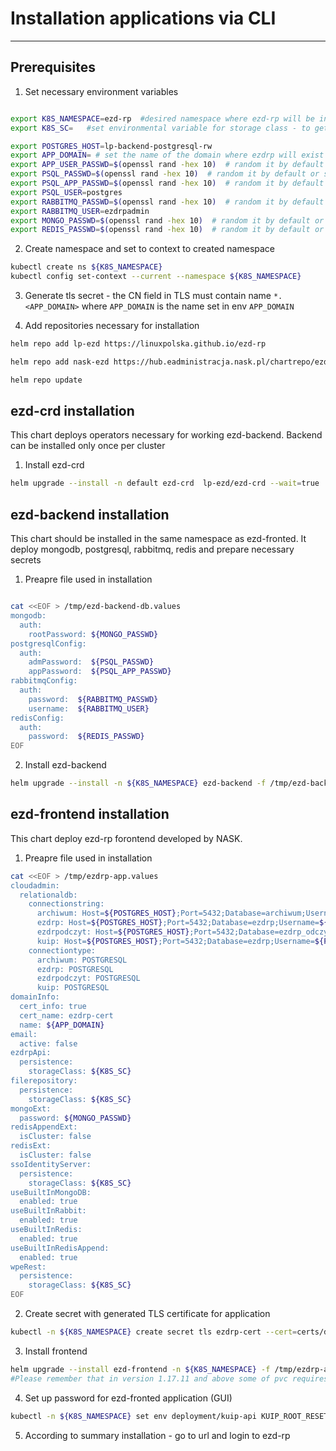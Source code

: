 # Installation applications via CLI
----------------------

## Prerequisites

1. Set necessary environment variables

```bash

export K8S_NAMESPACE=ezd-rp  #desired namespace where ezd-rp will be installed
export K8S_SC=   #set environmental variable for storage class - to get available run: "kubectl get storageclass"

export POSTGRES_HOST=lp-backend-postgresql-rw
export APP_DOMAIN= # set the name of the domain where ezdrp will exist
export APP_USER_PASSWD=$(openssl rand -hex 10)  # random it by default or set own password
export PSQL_PASSWD=$(openssl rand -hex 10)  # random it by default or set own password
export PSQL_APP_PASSWD=$(openssl rand -hex 10)  # random it by default or set own password
export PSQL_USER=postgres 
export RABBITMQ_PASSWD=$(openssl rand -hex 10)  # random it by default or set own password
export RABBITMQ_USER=ezdrpadmin
export MONGO_PASSWD=$(openssl rand -hex 10)  # random it by default or set own password
export REDIS_PASSWD=$(openssl rand -hex 10)  # random it by default or set own password
```

2. Create namespace and set to context to created namespace

```bash
kubectl create ns ${K8S_NAMESPACE}
kubectl config set-context --current --namespace ${K8S_NAMESPACE}
```

3. Generate tls secret - the CN field in TLS must contain name `*.<APP_DOMAIN>` where `APP_DOMAIN` is the name set in env `APP_DOMAIN` 


4. Add repositories necessary for installation

```bash 
helm repo add lp-ezd https://linuxpolska.github.io/ezd-rp

helm repo add nask-ezd https://hub.eadministracja.nask.pl/chartrepo/ezdrp 

helm repo update
```


## ezd-crd installation

This chart deploys operators necessary for working ezd-backend. Backend can be installed only once per cluster

1. Install ezd-crd


```bash
helm upgrade --install -n default ezd-crd  lp-ezd/ezd-crd --wait=true

```

## ezd-backend installation

This chart should be installed in the same namespace as ezd-fronted. It deploy mongodb, postgresql, rabbitmq, redis and prepare necessary secrets

1. Preapre file used in installation

```bash

cat <<EOF > /tmp/ezd-backend-db.values
mongodb:
  auth:
    rootPassword: ${MONGO_PASSWD} 
postgresqlConfig:
  auth:
    admPassword:  ${PSQL_PASSWD}
    appPassword:  ${PSQL_APP_PASSWD}
rabbitmqConfig:
  auth:
    password:  ${RABBITMQ_PASSWD}
    username:  ${RABBITMQ_USER}
redisConfig:
  auth:
    password:  ${REDIS_PASSWD}
EOF

```


2. Install ezd-backend

```bash
helm upgrade --install -n ${K8S_NAMESPACE} ezd-backend -f /tmp/ezd-backend-db.values lp-ezd/ezd-backend --wait=true
```

## ezd-frontend installation

This chart deploy ezd-rp forontend developed by NASK.

1. Preapre file used in installation

```bash
cat <<EOF > /tmp/ezdrp-app.values
cloudadmin:
  relationaldb:
    connectionstring:
      archiwum: Host=${POSTGRES_HOST};Port=5432;Database=archiwum;Username=${PSQL_USER};Password=${PSQL_PASSWD}
      ezdrp: Host=${POSTGRES_HOST};Port=5432;Database=ezdrp;Username=${PSQL_USER};Password=${PSQL_PASSWD}
      ezdrpodczyt: Host=${POSTGRES_HOST};Port=5432;Database=ezdrp_odczyt;Username=${PSQL_USER};Password=${PSQL_PASSWD}
      kuip: Host=${POSTGRES_HOST};Port=5432;Database=ezdrp;Username=${PSQL_USER};Password=${PSQL_PASSWD}
    connectiontype:
      archiwum: POSTGRESQL
      ezdrp: POSTGRESQL
      ezdrpodczyt: POSTGRESQL
      kuip: POSTGRESQL
domainInfo:
  cert_info: true
  cert_name: ezdrp-cert
  name: ${APP_DOMAIN}
email:
  active: false
ezdrpApi:
  persistence:
    storageClass: ${K8S_SC}
filerepository:
  persistence:
    storageClass: ${K8S_SC}
mongoExt:
  password: ${MONGO_PASSWD}
redisAppendExt:
  isCluster: false
redisExt:
  isCluster: false
ssoIdentityServer:
  persistence:
    storageClass: ${K8S_SC}
useBuiltInMongoDB:
  enabled: true
useBuiltInRabbit:
  enabled: true
useBuiltInRedis:
  enabled: true
useBuiltInRedisAppend:
  enabled: true
wpeRest:
  persistence:
    storageClass: ${K8S_SC}
EOF
```

2. Create secret with generated TLS certificate for application

```bash
kubectl -n ${K8S_NAMESPACE} create secret tls ezdrp-cert --cert=certs/domain.cert.crt --key=certs/domain.cert.key
```

3. Install frontend

```bash
helm upgrade --install ezd-frontend -n ${K8S_NAMESPACE} -f /tmp/ezdrp-app.values nask-ezd/nask-ezdrp-ha --version 1.16.15
#Please remember that in version 1.17.11 and above some of pvc requires "ReadWriteMany" acccess which will not work with storage class vsphere-csi-rwo, please add --version <ver> to pick different than latest.
```

4. Set up password for ezd-fronted application (GUI)
```bash
kubectl -n ${K8S_NAMESPACE} set env deployment/kuip-api KUIP_ROOT_RESET_PASSWORD=${APP_USER_PASSWD}
```
5. According to summary installation - go to url and login to ezd-rp
